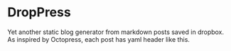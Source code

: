 # DropPress

Yet another static blog generator from markdown posts saved in dropbox.
As inspired by Octopress, each post has yaml header like this.

